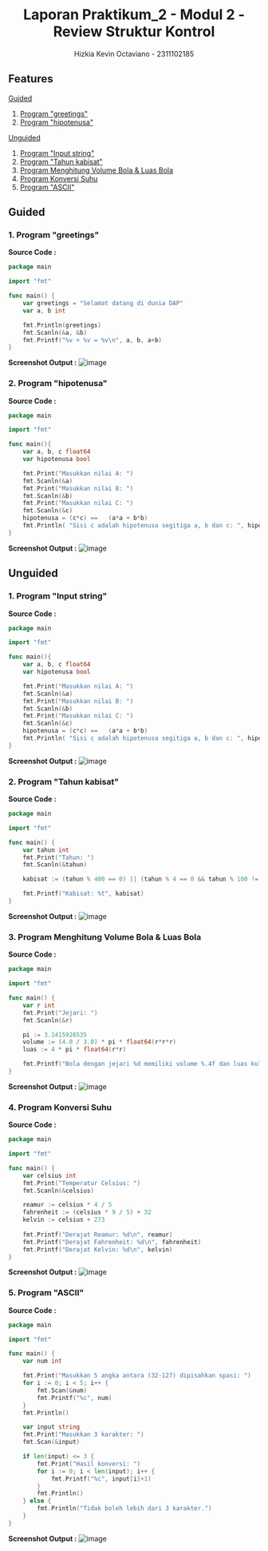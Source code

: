 # <h1 align="center">Laporan Praktikum_2 - Modul 2 - Review Struktur Kontrol</h1>

<p align="center">Hizkia Kevin Octaviano - 2311102185</p>

## Features

[Guided](#guided)
1. [Program "greetings"](#1.-Program-"greetings)
2. [Program "hipotenusa"](###2.-Program-"hipotenusa")

   
[Unguided](#unguided)
1. [Program "Input string"](###1.-Program-"Input-string")
2. [Program "Tahun kabisat"](###2.-Program-"Tahun-kabisat")
3. [Program Menghitung Volume Bola & Luas Bola](###3.-Program-Menghitung-Volume-Bola-&-Luas-Bola)
4. [Program Konversi Suhu](###4.-Program-Konversi-Suhu)
5. [Program "ASCII"](###5.-Program-"ASCII")


## Guided

### 1. Program "greetings"

**Source Code :**

```GO
package main

import "fmt"

func main() {
	var greetings = "Selamat datang di dunia DAP"
	var a, b int

	fmt.Println(greetings)
	fmt.Scanln(&a, &b)
	fmt.Printf("%v + %v = %v\n", a, b, a+b)
}

```

**Screenshot Output :**
![image](https://github.com/user-attachments/assets/c5cd7a8c-6a54-4902-8138-3ab0d2ec03a3)

### 2. Program "hipotenusa"

**Source Code :**

```GO
package main

import "fmt"

func main(){
	var a, b, c float64
	var hipotenusa bool

	fmt.Print("Masukkan nilai A: ")
	fmt.Scanln(&a)
	fmt.Print("Masukkan nilai B: ")
	fmt.Scanln(&b)
	fmt.Print("Masukkan nilai C: ")
	fmt.Scanln(&c)
	hipotenusa = (c*c) == 	(a*a + b*b)
	fmt.Println( "Sisi c adalah hipotenusa segitiga a, b dan c: ", hipotenusa)
}
```

**Screenshot Output :**
![image](https://github.com/user-attachments/assets/8b1f5e27-df3b-4306-b914-52c2f069cbf0)

## Unguided

### 1. Program "Input string"

**Source Code :**

```GO
package main

import "fmt"

func main(){
	var a, b, c float64
	var hipotenusa bool

	fmt.Print("Masukkan nilai A: ")
	fmt.Scanln(&a)
	fmt.Print("Masukkan nilai B: ")
	fmt.Scanln(&b)
	fmt.Print("Masukkan nilai C: ")
	fmt.Scanln(&c)
	hipotenusa = (c*c) == 	(a*a + b*b)
	fmt.Println( "Sisi c adalah hipotenusa segitiga a, b dan c: ", hipotenusa)
}
```

**Screenshot Output :**
![image](https://github.com/user-attachments/assets/f7fc4ff4-ed21-4e5c-98ed-6af8a8420964)

### 2. Program "Tahun kabisat"

**Source Code :**

```GO
package main

import "fmt"

func main() {
    var tahun int
    fmt.Print("Tahun: ")
    fmt.Scanln(&tahun)

    kabisat := (tahun % 400 == 0) || (tahun % 4 == 0 && tahun % 100 != 0)

    fmt.Printf("Kabisat: %t", kabisat)
}
```

**Screenshot Output :**
![image](https://github.com/user-attachments/assets/9b35105f-dfa4-464e-b00b-f839d8304fad)

### 3. Program Menghitung Volume Bola & Luas Bola

**Source Code :**

```GO
package main

import "fmt"

func main() {
    var r int
    fmt.Print("Jejari: ")
    fmt.Scanln(&r)

    pi := 3.1415926535
    volume := (4.0 / 3.0) * pi * float64(r*r*r)
    luas := 4 * pi * float64(r*r)

    fmt.Printf("Bola dengan jejari %d memiliki volume %.4f dan luas kulit %.4f", r, volume, luas)
}
```

**Screenshot Output :**
![image](https://github.com/user-attachments/assets/378d16a9-8d8e-4690-8536-e6e091789aa0)

### 4. Program Konversi Suhu

**Source Code :**

```GO
package main

import "fmt"

func main() {
	var celsius int
	fmt.Print("Temperatur Celsius: ")
	fmt.Scanln(&celsius)

	reamur := celsius * 4 / 5
	fahrenheit := (celsius * 9 / 5) + 32
	kelvin := celsius + 273
	
	fmt.Printf("Derajat Reamur: %d\n", reamur)
	fmt.Printf("Derajat Fahrenheit: %d\n", fahrenheit)
	fmt.Printf("Derajat Kelvin: %d\n", kelvin)
}
```

**Screenshot Output :**
![image](https://github.com/user-attachments/assets/2e0d8f48-2e7f-407c-a6e5-e365e1a80504)

### 5. Program "ASCII"

**Source Code :**

```GO
package main

import "fmt"

func main() {
	var num int

	fmt.Print("Masukkan 5 angka antara (32-127) dipisahkan spasi: ")
	for i := 0; i < 5; i++ {
		fmt.Scan(&num)
		fmt.Printf("%c", num)
	}
	fmt.Println()

	var input string
	fmt.Print("Masukkan 3 karakter: ")
	fmt.Scan(&input)

	if len(input) <= 3 {
		fmt.Print("Hasil konversi: ")
		for i := 0; i < len(input); i++ {
			fmt.Printf("%c", input[i]+1)
		}
		fmt.Println()
	} else {
		fmt.Println("Tidak boleh lebih dari 3 karakter.")
	}
}
```

**Screenshot Output :**
![image](https://github.com/user-attachments/assets/53a0f2a4-80af-4a6f-ac5a-2c0360418c9d)
